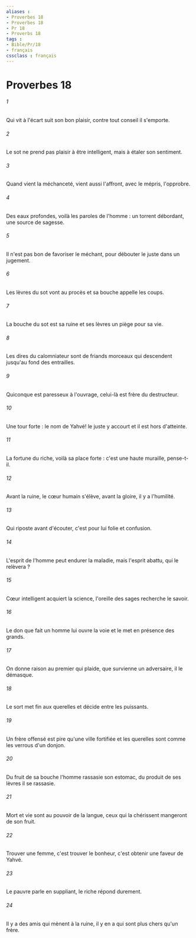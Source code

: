 ```yaml
---
aliases : 
- Proverbes 18
- Proverbes 18
- Pr 18
- Proverbs 18
tags : 
- Bible/Pr/18
- français
cssclass : français
---
```


# Proverbes 18

###### 1
Qui vit à l'écart suit son bon plaisir, contre tout conseil il s'emporte. 
###### 2
Le sot ne prend pas plaisir à être intelligent, mais à étaler son sentiment. 
###### 3
Quand vient la méchanceté, vient aussi l'affront, avec le mépris, l'opprobre. 
###### 4
Des eaux profondes, voilà les paroles de l'homme : un torrent débordant, une source de sagesse. 
###### 5
Il n'est pas bon de favoriser le méchant, pour débouter le juste dans un jugement. 
###### 6
Les lèvres du sot vont au procès et sa bouche appelle les coups. 
###### 7
La bouche du sot est sa ruine et ses lèvres un piège pour sa vie. 
###### 8
Les dires du calomniateur sont de friands morceaux qui descendent jusqu'au fond des entrailles. 
###### 9
Quiconque est paresseux à l'ouvrage, celui-là est frère du destructeur. 
###### 10
Une tour forte : le nom de Yahvé! le juste y accourt et il est hors d'atteinte. 
###### 11
La fortune du riche, voilà sa place forte : c'est une haute muraille, pense-t-il. 
###### 12
Avant la ruine, le cœur humain s'élève, avant la gloire, il y a l'humilité. 
###### 13
Qui riposte avant d'écouter, c'est pour lui folie et confusion. 
###### 14
L'esprit de l'homme peut endurer la maladie, mais l'esprit abattu, qui le relèvera ? 
###### 15
Cœur intelligent acquiert la science, l'oreille des sages recherche le savoir. 
###### 16
Le don que fait un homme lui ouvre la voie et le met en présence des grands. 
###### 17
On donne raison au premier qui plaide, que survienne un adversaire, il le démasque. 
###### 18
Le sort met fin aux querelles et décide entre les puissants. 
###### 19
Un frère offensé est pire qu'une ville fortifiée et les querelles sont comme les verrous d'un donjon. 
###### 20
Du fruit de sa bouche l'homme rassasie son estomac, du produit de ses lèvres il se rassasie. 
###### 21
Mort et vie sont au pouvoir de la langue, ceux qui la chérissent mangeront de son fruit. 
###### 22
Trouver une femme, c'est trouver le bonheur, c'est obtenir une faveur de Yahvé. 
###### 23
Le pauvre parle en suppliant, le riche répond durement. 
###### 24
Il y a des amis qui mènent à la ruine, il y en a qui sont plus chers qu'un frère. 
